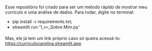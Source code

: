 Esse repositório foi criado para ser um método rápido de mostrar meu currículo e uma análise de dados.
Para rodar, digite no terminal:
- pip install -r requirements.txt;
- streamlit run '1_✏️_Sobre Mim.py'

Mas, ele já tem um link próprio caso só queira acessá-lo:
https://curriculocarolina.streamlit.app
